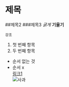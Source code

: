 # 제목
##제목2
###제목3
_굵게_ __기울기__

`강조`

1. 첫 번째 항목
2. 두 번째 항목
+ 순서 없는 것
+ 순서 x  
[링크1](https://www.google.com)  
![사과](https://lh3.googleusercontent.com/proxy/lqiHLhleVSciSm51lDhSOx38OomO62CnBd8fPwRDc4ozWcSwd45mP7urbuMKlpcRjTBk9pzNShhNkcMx09wsJb7eSztjVQNomyE2jR-ek5AAINVf0nwp11RJcI5mYhZUw1JzZWwaLH_FKP5qwoCftSwetja409Jgj5ygzC2JPm790CYGCPRIDTWK9sQ3c2PyLMtUfbGcqKnxt5lHdAASeZEtJDd5EouWZBuV0_IQPmZz3LSqm94pcLJMg_4A4ARtpLwRZMK3-P0_YFjNBXlAUgZvRDOO9ghQGO2KlxD1NavLkxbpplR7k4AqTWU)
